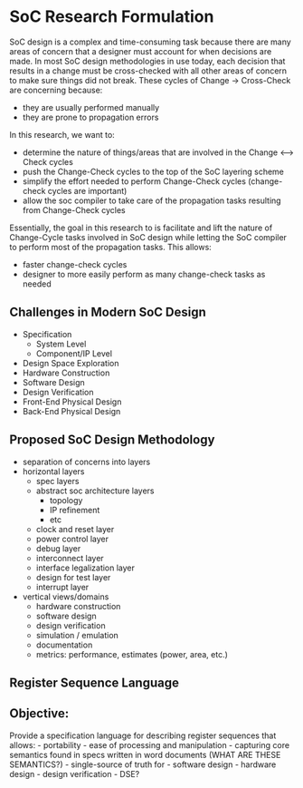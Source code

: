 # SoC Research Formulation

SoC design is a complex and time-consuming task because there are many areas of concern that a designer must account for when decisions are made.
In most SoC design methodologies in use today, each decision that results in a change must be cross-checked with all other areas of concern to make sure things did not break.
These cycles of Change -> Cross-Check are concerning because:
- they are usually performed manually
- they are prone to propagation errors

In this research, we want to:
- determine the nature of things/areas that are involved in the Change <--> Check cycles
- push the Change-Check cycles to the top of the SoC layering scheme
- simplify the effort needed to perform Change-Check cycles (change-check cycles are important)
- allow the soc compiler to take care of the propagation tasks resulting from Change-Check cycles

Essentially, the goal in this research to is facilitate and lift the nature of Change-Cycle tasks involved in SoC design while letting the SoC compiler to perform most of the propagation tasks. This allows:
- faster change-check cycles
- designer to more easily perform as many change-check tasks as needed

## Challenges in Modern SoC Design

- Specification
    - System Level
    - Component/IP Level
- Design Space Exploration
- Hardware Construction
- Software Design
- Design Verification
- Front-End Physical Design
- Back-End Physical Design

## Proposed SoC Design Methodology

- separation of concerns into layers
- horizontal layers
    - spec layers
    - abstract soc architecture layers
        - topology
        - IP refinement
        - etc
    - clock and reset layer
    - power control layer
    - debug layer
    - interconnect layer
    - interface legalization layer
    - design for test layer
    - interrupt layer
- vertical views/domains
    - hardware construction
    - software design
    - design verification
    - simulation / emulation
    - documentation
    - metrics: performance, estimates (power, area, etc.)

## Register Sequence Language

Objective:
----------

Provide a specification language for describing register sequences that allows:
    - portability
    - ease of processing and manipulation
    - capturing core semantics found in specs written in word documents (WHAT ARE THESE SEMANTICS?)
    - single-source of truth for
        - software design
        - hardware design
        - design verification
        - DSE?
